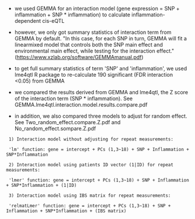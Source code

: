 - we used GEMMA for an interaction model (gene expression = SNP + inflammation + SNP * inflammation) to calculate inflammation-dependent cis-eQTL

- however, we only got summary statistics of interaction term from GEMMA by default. "In this case, for each SNP in turn, GEMMA will fit a linearmixed model that controls both the SNP main effect and environmental main effect, while testing for the interaction effect." (https://www.xzlab.org/software/GEMMAmanual.pdf)

- to get full summary statistics of term 'SNP' and 'inflammation', we used lme4qtl R package to re-calculate 190 significant (FDR interaction <0.05) from GEMMA

- we compared the results derived from GEMMA and lme4qtl, the Z score of the interaction term (SNP * inflammation). See GEMMA.lme4qtl.interaction.model.results.compare.pdf

- in addition, we also compared three models to adjust for random effect. See Two_random_effect.compare.Z.pdf and No_random_effect.sompare.Z.pdf

```
 1)	Interaction model without adjusting for repeat measurements:
 
 'lm' function: gene = intercept + PCs (1,3~18) + SNP + Inflammation + SNP*Inflammation
 
 2)	Interaction model using patients ID vector (1|ID) for repeat measurements:
 
 'lmer' function: gene = intercept + PCs (1,3~18) + SNP + Inflammation + SNP*Inflammation + (1|ID)
 
 3)	Interaction model using IBS matrix for repeat measurements:
 
 'relmatLmer' function: gene = intercept + PCs (1,3~18) + SNP + Inflammation + SNP*Inflammation + (IBS matrix)
 
```
